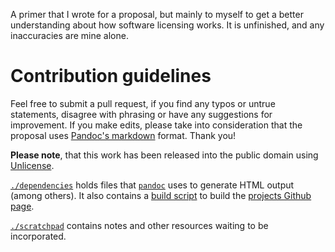 A primer that I wrote for a proposal, but mainly to myself to get a better understanding about how software licensing works. It is unfinished, and any inaccuracies are mine alone.

# Contribution guidelines

Feel free to submit a pull request, if you find any typos or untrue statements, disagree with phrasing or have any suggestions for improvement. If you make edits, please take into consideration that the proposal uses [Pandoc's markdown](https://pandoc.org/MANUAL.html) format. Thank you!

**Please note**, that this work has been released into the public domain using [Unlicense](http://unlicense.org/).

[`./dependencies`](dependencies/) holds files that [`pandoc`](http://pandoc.org/) uses to generate HTML output (among others). It also contains a [build script](dependencies/build-github-page) to build the [projects Github page](https://toraritte.github.io/software-licensing-primer/).

[`./scratchpad`](scratchpad/) contains notes and other resources waiting to be incorporated.
